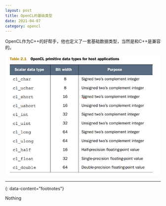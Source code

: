 ```yaml
---
layout: post
title: OpenCL的基础类型
date: 2021-04-07
category: opencl
---
```


OpenCL作为C++的好帮手，他也定义了一套基础数据类型，当然是和C++是兼容的。  

![image](https://raw.githubusercontent.com/zTgx/zTgx.github.io/master/_images/2021/04/opencl-primitive-types.png)

---
{: data-content="footnotes"}

Nothing


